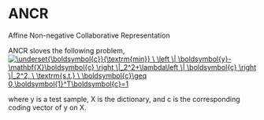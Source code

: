 # ANCR
Affine Non-negative Collaborative Representation

ANCR sloves the following problem,<br>
<a href="https://www.codecogs.com/eqnedit.php?latex=\underset{\boldsymbol{c}}{\textrm{min}}&space;\&space;\left&space;\|&space;\boldsymbol{y}-\mathbf{X}\boldsymbol{c}&space;\right&space;\|_2^2&plus;\lambda\left&space;\|&space;\boldsymbol{c}&space;\right&space;\|_2^2,&space;\&space;\textrm{s.t.}&space;\&space;\boldsymbol{c}\geq&space;0,\boldsymbol{1}^T\boldsymbol{c}=1" target="_blank"><img src="https://latex.codecogs.com/gif.latex?\underset{\boldsymbol{c}}{\textrm{min}}&space;\&space;\left&space;\|&space;\boldsymbol{y}-\mathbf{X}\boldsymbol{c}&space;\right&space;\|_2^2&plus;\lambda\left&space;\|&space;\boldsymbol{c}&space;\right&space;\|_2^2,&space;\&space;\textrm{s.t.}&space;\&space;\boldsymbol{c}\geq&space;0,\boldsymbol{1}^T\boldsymbol{c}=1" title="\underset{\boldsymbol{c}}{\textrm{min}} \ \left \| \boldsymbol{y}-\mathbf{X}\boldsymbol{c} \right \|_2^2+\lambda\left \| \boldsymbol{c} \right \|_2^2, \ \textrm{s.t.} \ \boldsymbol{c}\geq 0,\boldsymbol{1}^T\boldsymbol{c}=1" /></a>

where y is a test sample, X is the dictionary, and c is the corresponding coding vector of y on X.
